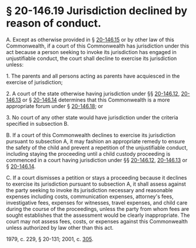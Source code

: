 # § 20-146.19 Jurisdiction declined by reason of conduct.

<p>A. Except as otherwise provided in § <a href='http://law.lis.virginia.gov/vacode/20-146.15/'>20-146.15</a> or by other law of this Commonwealth, if a court of this Commonwealth has jurisdiction under this act because a person seeking to invoke its jurisdiction has engaged in unjustifiable conduct, the court shall decline to exercise its jurisdiction unless:</p><p>1. The parents and all persons acting as parents have acquiesced in the exercise of jurisdiction;</p><p>2. A court of the state otherwise having jurisdiction under §§ <a href='http://law.lis.virginia.gov/vacode/20-146.12/'>20-146.12</a>, <a href='http://law.lis.virginia.gov/vacode/20-146.13/'>20-146.13</a> or § <a href='http://law.lis.virginia.gov/vacode/20-146.14/'>20-146.14</a> determines that this Commonwealth is a more appropriate forum under § <a href='http://law.lis.virginia.gov/vacode/20-146.18/'>20-146.18</a>; or</p><p>3. No court of any other state would have jurisdiction under the criteria specified in subsection B.</p><p>B. If a court of this Commonwealth declines to exercise its jurisdiction pursuant to subsection A, it may fashion an appropriate remedy to ensure the safety of the child and prevent a repetition of the unjustifiable conduct, including staying the proceeding until a child custody proceeding is commenced in a court having jurisdiction under §§ <a href='http://law.lis.virginia.gov/vacode/20-146.12/'>20-146.12</a>, <a href='http://law.lis.virginia.gov/vacode/20-146.13/'>20-146.13</a> or § <a href='http://law.lis.virginia.gov/vacode/20-146.14/'>20-146.14</a>.</p><p>C. If a court dismisses a petition or stays a proceeding because it declines to exercise its jurisdiction pursuant to subsection A, it shall assess against the party seeking to invoke its jurisdiction necessary and reasonable expenses including costs, communication expenses, attorney's fees, investigative fees, expenses for witnesses, travel expenses, and child care during the course of the proceedings, unless the party from whom fees are sought establishes that the assessment would be clearly inappropriate. The court may not assess fees, costs, or expenses against this Commonwealth unless authorized by law other than this act.</p><p>1979, c. 229, § 20-131; 2001, c. <a href='http://lis.virginia.gov/cgi-bin/legp604.exe?011+ful+CHAP0305'>305</a>.</p>